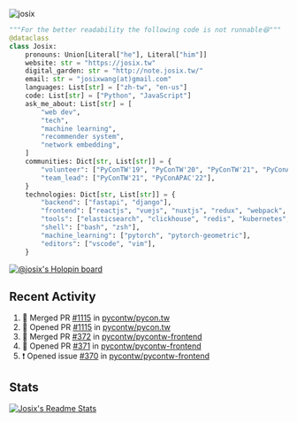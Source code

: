 ![josix](https://komarev.com/ghpvc/?username=josix)
```python
"""For the better readability the following code is not runnable😆"""
@dataclass
class Josix:
    pronouns: Union[Literal["he"], Literal["him"]]
    website: str = "https://josix.tw"
    digital_garden: str = "http://note.josix.tw/"
    email: str = "josixwang(at)gmail.com"
    languages: List[str] = ["zh-tw", "en-us"]
    code: List[str] = ["Python", "JavaScript"]
    ask_me_about: List[str] = [
        "web dev",
        "tech",
        "machine learning",
        "recommender system",
        "network embedding",
    ]
    communities: Dict[str, List[str]] = {
        "volunteer": ["PyConTW'19", "PyConTW'20", "PyConTW'21", "PyConAPAC'22"],
        "team_lead": ["PyConTW'21", "PyConAPAC'22"],
    }
    technologies: Dict[str, List[str]] = {
        "backend": ["fastapi", "django"],
        "frontend": ["reactjs", "vuejs", "nuxtjs", "redux", "webpack", "tailwindcss"],
        "tools": ["elasticsearch", "clickhouse", "redis", "kubernetes", "docker"],
        "shell": ["bash", "zsh"],
        "machine_learning": ["pytorch", "pytorch-geometric"],
        "editors": ["vscode", "vim"],
    }
```
[![@josix's Holopin board](https://holopin.io/api/user/board?user=josix)](https://holopin.io/@josix)

## Recent Activity
<!--START_SECTION:activity-->
1. 🎉 Merged PR [#1115](https://github.com/pycontw/pycon.tw/pull/1115) in [pycontw/pycon.tw](https://github.com/pycontw/pycon.tw)
2. 💪 Opened PR [#1115](https://github.com/pycontw/pycon.tw/pull/1115) in [pycontw/pycon.tw](https://github.com/pycontw/pycon.tw)
3. 🎉 Merged PR [#372](https://github.com/pycontw/pycontw-frontend/pull/372) in [pycontw/pycontw-frontend](https://github.com/pycontw/pycontw-frontend)
4. 💪 Opened PR [#371](https://github.com/pycontw/pycontw-frontend/pull/371) in [pycontw/pycontw-frontend](https://github.com/pycontw/pycontw-frontend)
5. ❗️ Opened issue [#370](https://github.com/pycontw/pycontw-frontend/issues/370) in [pycontw/pycontw-frontend](https://github.com/pycontw/pycontw-frontend)
<!--END_SECTION:activity-->



## Stats
[![Josix's Readme Stats](https://github-readme-stats.vercel.app/api?username=josix&show_icons=true&theme=default&count_private=true&card_width=400)](https://github.com/anuraghazra/github-readme-stats)

